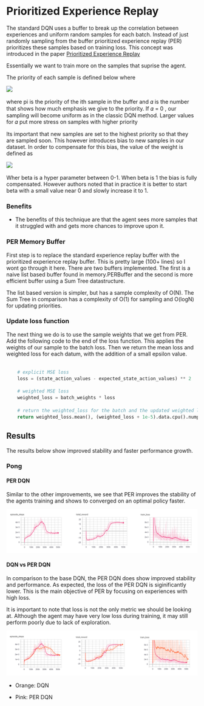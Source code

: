 # Prioritized Experience Replay

The standard DQN uses a buffer to break up the correlation between experiences and uniform random samples for each 
batch. Instead of just randomly sampling from the buffer prioritized experience replay (PER) prioritizes these samples
based on training loss. This concept was introduced in the paper 
[Prioritized Experience Replay](https://arxiv.org/abs/1511.05952)

Essentially we want to train more on the samples that suprise the agent.

The priority of each sample is defined below where 

<img src="https://latex.codecogs.com/svg.latex?\Large&space; P(i) = \frac{P^\alpha_i}{\sum_kP_k^\alpha}" />

where pi is the priority of the ith sample in the buffer and
𝛼 is the number that shows how much emphasis we give to the priority. If 𝛼 = 0 , our
sampling will become uniform as in the classic DQN method. Larger values for 𝛼 put
more stress on samples with higher priority

Its important that new samples are set to the highest priority so that they are sampled soon. This however introduces
bias to new samples in our dataset. In order to compensate for this bias, the value of the weight is defined as

<img src="https://latex.codecogs.com/svg.latex?\Large&space; w_i = (N . P(i))^{-\beta}"/>

Wher beta is a hyper parameter between 0-1. When beta is 1 the bias is fully compensated. However authors noted that 
in practice it is better to start beta with a small value near 0 and slowly increase it to 1.

### Benefits

- The benefits of this technique are that the agent sees more samples that it struggled with and gets more
chances to improve upon it.

### PER Memory Buffer

First step is to replace the standard experience replay buffer with the prioritized experience replay buffer. This
is pretty large (100+ lines) so I wont go through it here. There are two buffers implemented. The first is a naive
list based buffer found in memory.PERBuffer and the second is more efficient buffer using a Sum Tree datastructure. 

The list based version is simpler, but has a sample complexity of O(N). The Sum Tree in comparison has a complexity
of O(1) for sampling and O(logN) for updating priorities.

### Update loss function

The next thing we do is to use the sample weights that we get from PER. Add the following code to the end of the
loss function. This applies the weights of our sample to the batch loss. Then we return the mean loss and weighted loss
for each datum, with the addition of a small epsilon value.

````python

    # explicit MSE loss
    loss = (state_action_values - expected_state_action_values) ** 2

    # weighted MSE loss
    weighted_loss = batch_weights * loss

    # return the weighted_loss for the batch and the updated weighted loss for each datum in the batch
    return weighted_loss.mean(), (weighted_loss + 1e-5).data.cpu().numpy()

````

## Results

The results below show improved stability and faster performance growth.

### Pong

#### PER DQN
 
Similar to the other improvements, we see that PER improves the stability of the agents training and shows to converged
on an optimal policy faster.
 
![Noisy DQN Results](../../docs/images/pong_per_dqn_baseline_v1_results.png)

#### DQN vs PER DQN 

In comparison to the base DQN, the PER DQN does show improved stability and performance. As expected, the loss 
of the PER DQN is siginificantly lower. This is the main objective of PER by focusing on experiences with high loss.

It is important to note that loss is not the only metric we should be looking at. Although the agent may have very 
low loss during training, it may still perform poorly due to lack of exploration. 


![Noisy DQN Comparison](../../docs/images/pong_per_dqn_baseline_v1_results_comp.png)

 - Orange: DQN

 - Pink: PER DQN